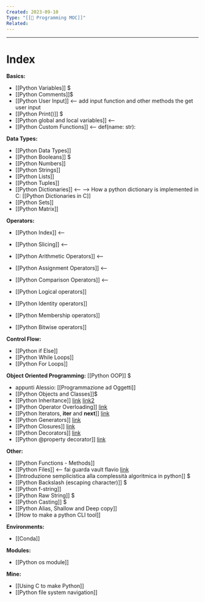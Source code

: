 ```yaml
---
Created: 2023-09-10
Type: "[[🏫 Programming MOC]]"
Related: 
---
```

---
# Index

**Basics:**
- [[Python Variables]] $
- [[Python Comments]]$
- [[Python User Input]] <-- add input function and other methods the get user input
- [[Python Print()]] $
- [[Python global and local variables]] <--
- [[Python Custom Functions]] <-- def(name: str):

**Data Types:**
- [[Python Data Types]]
- [[Python Booleans]] $
- [[Python Numbers]]
- [[Python Strings]]
- [[Python Lists]]
- [[Python Tuples]]
- [[Python Dictionaries]] <-- --> How a python dictionary is implemented in C: [[Python Dictionaries in C]]
- [[Python Sets]]
- [[Python Matrix]]

**Operators:**
- [[Python Index]] <--
- [[Python Slicing]] <--

- [[Python Arithmetic Operators]] <--
- [[Python Assignment Operators]] <--
- [[Python Comparison Operators]]  <--

- [[Python Logical operators]] 
- [[Python Identity operators]] 
- [[Python Membership operators]]
- [[Python Bitwise operators]]

**Control Flow:** 
- [[Python if Else]]
- [[Python While Loops]]
- [[Python For Loops]]

**Object Oriented Programming:** [[Python OOP]] $
- appunti Alessio: [[Programmazione ad Oggetti]]
- [[Python Objects and Classes]]$
- [[Python Inheritance]] [link](https://www.programiz.com/python-programming/inheritance) [link2](https://www.programiz.com/python-programming/multiple-inheritance)
- [[Python Operator Overloading]]  [link](https://www.programiz.com/python-programming/operator-overloading)
- [[Python Iterators, __iter__ and __next__]] [link](https://www.programiz.com/python-programming/iterator)
- [[Python Generators]] [link](https://www.programiz.com/python-programming/generator)
- [[Python Closures]] [link](https://www.programiz.com/python-programming/closure)
- [[Python Decorators]] [link](https://www.programiz.com/python-programming/decorator)
- [[Python @property decorator]] [link](https://www.programiz.com/python-programming/property)

**Other:**
- [[Python Functions - Methods]]
- [[Python Files]] <-- fai guarda vault flavio [link](https://www.w3schools.com/python/python_file_handling.asp) 
- [[Introduzione semplicistica alla complessità algoritmica in python]] $
- [[Python Backslash (escaping character)]] $
- [[Python f-string]]
- [[Python Raw String]] $
- [[Python Casting]] $
- [[Python Alias, Shallow and Deep copy]]
- [[How to make a python CLI tool]]

**Environments:**
- [[Conda]]

**Modules:**
- [[Python os module]]

**Mine:**
- [[Using C to make Python]]
- [[Python file system navigation]]

